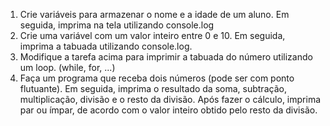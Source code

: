 1. Crie variáveis para armazenar o nome e a idade de um aluno. Em seguida, imprima na tela utilizando console.log
2. Crie uma variável com um valor inteiro entre 0 e 10. Em seguida, imprima a tabuada utilizando console.log.
3. Modifique a tarefa acima para imprimir a tabuada do número utilizando um loop. (while, for, ...)
4. Faça um programa que receba dois números (pode ser com ponto flutuante). Em seguida, imprima o resultado da soma, subtração, multiplicação, divisão e o resto da divisão. Após fazer o cálculo, imprima par ou ímpar, de acordo com o valor inteiro obtido pelo resto da divisão.
